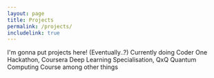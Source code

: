 ```yaml
---
layout: page
title: Projects
permalink: /projects/
includelink: true
---
```


I'm gonna put projects here! (Eventually..?)
Currently doing Coder One Hackathon, Coursera Deep Learning Specialisation, QxQ Quantum Computing Course among other things